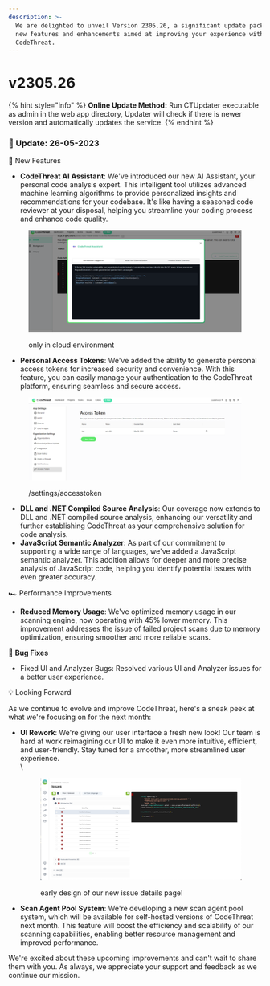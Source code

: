 ```yaml
---
description: >-
  We are delighted to unveil Version 2305.26, a significant update packed with
  new features and enhancements aimed at improving your experience with
  CodeThreat.
---
```


# v2305.26

{% hint style="info" %}
**Online Update Method:** Run CTUpdater executable as admin in the web app directory, Updater will check if there is newer version and automatically updates the service.
{% endhint %}

### 🌟 Update: 26-05-2023

🚀 New Features

* **CodeThreat AI Assistant**: We've introduced our new AI Assistant, your personal code analysis expert. This intelligent tool utilizes advanced machine learning algorithms to provide personalized insights and recommendations for your codebase. It's like having a seasoned code reviewer at your disposal, helping you streamline your coding process and enhance code quality.

<figure><img src="../.gitbook/assets/image (17).png" alt=""><figcaption><p>only in cloud environment</p></figcaption></figure>

* **Personal Access Tokens**: We've added the ability to generate personal access tokens for increased security and convenience. With this feature, you can easily manage your authentication to the CodeThreat platform, ensuring seamless and secure access.

<figure><img src="../.gitbook/assets/image (9).png" alt=""><figcaption><p>/settings/accesstoken</p></figcaption></figure>

* **DLL and .NET Compiled Source Analysis**: Our coverage now extends to DLL and .NET compiled source analysis, enhancing our versatility and further establishing CodeThreat as your comprehensive solution for code analysis.
* **JavaScript Semantic Analyzer**: As part of our commitment to supporting a wide range of languages, we've added a JavaScript semantic analyzer. This addition allows for deeper and more precise analysis of JavaScript code, helping you identify potential issues with even greater accuracy.

🏎️ Performance Improvements

* **Reduced Memory Usage**: We've optimized memory usage in our scanning engine, now operating with 45% lower memory. This improvement addresses the issue of failed project scans due to memory optimization, ensuring smoother and more reliable scans.

🐛 **Bug Fixes**

* Fixed UI and Analyzer Bugs: Resolved various UI and Analyzer issues for a better user experience.

💡 Looking Forward

As we continue to evolve and improve CodeThreat, here's a sneak peek at what we're focusing on for the next month:

*   **UI Rework**: We're giving our user interface a fresh new look! Our team is hard at work reimagining our UI to make it even more intuitive, efficient, and user-friendly. Stay tuned for a smoother, more streamlined user experience.\
    \


    <figure><img src="../.gitbook/assets/image (12).png" alt=""><figcaption><p>early design of our new issue details page! </p></figcaption></figure>
* **Scan Agent Pool System**: We're developing a new scan agent pool system, which will be available for self-hosted versions of CodeThreat next month. This feature will boost the efficiency and scalability of our scanning capabilities, enabling better resource management and improved performance.

We're excited about these upcoming improvements and can't wait to share them with you. As always, we appreciate your support and feedback as we continue our mission.

